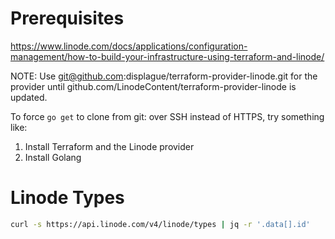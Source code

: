 # Prerequisites

https://www.linode.com/docs/applications/configuration-management/how-to-build-your-infrastructure-using-terraform-and-linode/

NOTE: Use git@github.com:displague/terraform-provider-linode.git for the
provider until github.com/LinodeContent/terraform-provider-linode is updated.

To force `go get` to clone from git: over SSH instead of HTTPS, try something
like:

1. Install Terraform and the Linode provider
1. Install Golang

# Linode Types

```bash
curl -s https://api.linode.com/v4/linode/types | jq -r '.data[].id'
```
